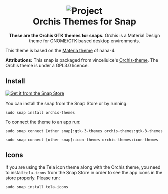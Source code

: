 <div align="center">
<h1 align="center">
  <img src="https://gitlab.com/uploads/-/system/project/avatar/18761542/e1e4dc0611627e93ae11227f17cc8a875d4f.jpg" alt="Project">
  <br />
  Orchis Themes for Snap
</h1>
</div>

<p align="center"><b>These are the Orchis GTK themes for snaps.</b> Orchis is a Material Design theme for GNOME/GTK based desktop environments.

This theme is based on the <a href="https://github.com/nana-4/materia-theme">Materia theme</a> of nana-4. 


<b>Attributions:</b>
This snap is packaged from vinceliuice's <a href="https://github.com/vinceliuice/Orchis-theme">Orchis-theme</a>. The Orchis theme is under a GPL3.0 licence.
</p>


## Install
<a href="https://snapcraft.io/orchis-themes">
<img alt="Get it from the Snap Store" src="https://snapcraft.io/static/images/badges/en/snap-store-white.svg" />
</a>

You can install the snap from the Snap Store оr by running:
```
sudo snap install orchis-themes
```
To connect the theme to an app run:
```
sudo snap connect [other snap]:gtk-3-themes orchis-themes:gtk-3-themes 
```
```
sudo snap connect [other snap]:icon-themes orchis-themes:icon-themes
```

## Icons
If you are using the Tela icon theme along with the Orchis theme, you need to install ```tela-icons``` from the Snap Store in order to see the app icons in the store properly. Please run:

```
sudo snap install tela-icons
```
